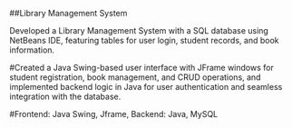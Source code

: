 ##Library Management System

Developed a Library Management System with a SQL database using NetBeans IDE, featuring tables for user login,
student records, and book information.

#Created a Java Swing-based user interface with JFrame windows for student registration, book management,
and CRUD operations, and implemented backend logic in Java for user authentication and seamless
integration with the database.

#Frontend: Java Swing, Jframe, Backend: Java, MySQL
